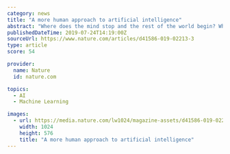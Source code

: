 ```yaml
---
category: news
title: "A more human approach to artificial intelligence"
abstract: "Where does the mind stop and the rest of the world begin? When Andy Clark, a philosopher at the University of Edinburgh, UK, asked this question in the 1990s, it was a world without deep learning or smartphones. As technology has developed, his argument ..."
publishedDateTime: 2019-07-24T14:19:00Z
sourceUrl: https://www.nature.com/articles/d41586-019-02213-3
type: article
score: 54

provider:
  name: Nature
  id: nature.com

topics:
  - AI
  - Machine Learning

images:
  - url: https://media.nature.com/lw1024/magazine-assets/d41586-019-02213-3/d41586-019-02213-3_16961168.jpg
    width: 1024
    height: 576
    title: "A more human approach to artificial intelligence"
---
```

